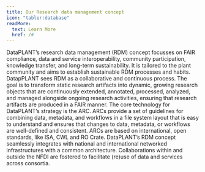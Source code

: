 ```yaml
---
title: Our Research data management concept
icon: "tabler:database"
readMore:
  text: Learn More
  href: /#
---
```


DataPLANT’s research data management (RDM) concept focusses on FAIR compliance, data and service interoperability, community participation, knowledge transfer, and long-term sustainability.
It is tailored to the plant community and aims to establish sustainable RDM processes and habits. DatapPLANT sees RDM as a collaborative and continuous process.
The goal is to transform static research artifacts into dynamic, growing research objects that are continuously extended, annotated, processed, analyzed, and managed alongside ongoing research activities, ensuring that research artifacts are produced in a FAIR manner.
The core technology for DataPLANT’s strategy is the ARC.
ARCs provide a set of guidelines for combining data, metadata, and workflows in a file system layout that is easy to understand and ensures that changes to data, metadata, or workflows are well-defined and consistent.
ARCs are based on international, open standards, like ISA, CWL and RO Crate.
DataPLANT’s RDM concept seamlessly integrates with national and international networked infrastructures with a common architecture.
Collaborations within and outside the NFDI are fostered to facilitate (re)use of data and services across consortia.
